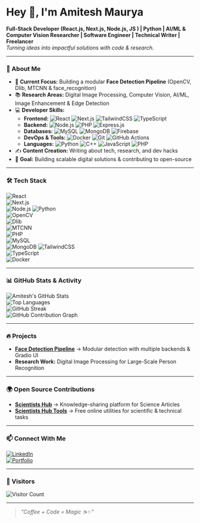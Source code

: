 # Hey 👋, I'm Amitesh Maurya  

**Full-Stack Developer (React.js, Next.js, Node.js, JS ) | Python | AI/ML & Computer Vision Researcher | Software Engineer |  Technical Writer | Freelancer**  
*Turning ideas into impactful solutions with code & research.*  

---

### 🚀 About Me  
- 🔭 **Current Focus:** Building a modular **Face Detection Pipeline** (OpenCV, Dlib, MTCNN & face_recognition)  
- 📚 **Research Areas:** Digital Image Processing, Computer Vision, AI/ML, Image Enhancement & Edge Detection  
- 💻 **Developer Skills:**  
  - **Frontend:** ![React](https://img.shields.io/badge/React-20232A?style=flat-square&logo=react&logoColor=61DAFB) ![Next.js](https://img.shields.io/badge/Next.js-000000?style=flat-square&logo=next.js&logoColor=white) ![TailwindCSS](https://img.shields.io/badge/Tailwind_CSS-38B2AC?style=flat-square&logo=tailwind-css&logoColor=white) ![TypeScript](https://img.shields.io/badge/TypeScript-007ACC?style=flat-square&logo=typescript&logoColor=white)  
  - **Backend:** ![Node.js](https://img.shields.io/badge/Node.js-339933?style=flat-square&logo=node.js&logoColor=white) ![PHP](https://img.shields.io/badge/PHP-777BB4?style=flat-square&logo=php&logoColor=white) ![Express.js](https://img.shields.io/badge/Express.js-000000?style=flat-square&logo=express&logoColor=white)  
  - **Databases:** ![MySQL](https://img.shields.io/badge/MySQL-005C84?style=flat-square&logo=mysql&logoColor=white) ![MongoDB](https://img.shields.io/badge/MongoDB-4EA94B?style=flat-square&logo=mongodb&logoColor=white) ![Firebase](https://img.shields.io/badge/Firebase-FFCA28?style=flat-square&logo=firebase&logoColor=black)  
  - **DevOps & Tools:** ![Docker](https://img.shields.io/badge/Docker-2496ED?style=flat-square&logo=docker&logoColor=white) ![Git](https://img.shields.io/badge/Git-F05032?style=flat-square&logo=git&logoColor=white) ![GitHub Actions](https://img.shields.io/badge/GitHub_Actions-2088FF?style=flat-square&logo=github-actions&logoColor=white)  
  - **Languages:** ![Python](https://img.shields.io/badge/Python-3776AB?style=flat-square&logo=python&logoColor=white) ![C++](https://img.shields.io/badge/C++-00599C?style=flat-square&logo=c%2B%2B&logoColor=white) ![JavaScript](https://img.shields.io/badge/JavaScript-F7DF1E?style=flat-square&logo=javascript&logoColor=black) ![PHP](https://img.shields.io/badge/PHP-777BB4?style=flat-square&logo=php&logoColor=white)  
- ✍️ **Content Creation:** Writing about tech, research, and dev hacks  
- 🎯 **Goal:** Building scalable digital solutions & contributing to open-source  


---

### 🛠️ Tech Stack  
![React](https://img.shields.io/badge/React-20232A?style=for-the-badge&logo=react&logoColor=61DAFB)  
![Next.js](https://img.shields.io/badge/Next.js-000000?style=for-the-badge&logo=next.js&logoColor=white)  
![Node.js](https://img.shields.io/badge/Node.js-339933?style=for-the-badge&logo=nodedotjs&logoColor=white) 
![Python](https://img.shields.io/badge/Python-3776AB?style=for-the-badge&logo=python&logoColor=white)  
![OpenCV](https://img.shields.io/badge/OpenCV-5C3EE8?style=for-the-badge&logo=opencv&logoColor=white)  
![Dlib](https://img.shields.io/badge/Dlib-008000?style=for-the-badge)  
![MTCNN](https://img.shields.io/badge/MTCNN-FF5722?style=for-the-badge)  
![PHP](https://img.shields.io/badge/PHP-777BB4?style=for-the-badge&logo=php&logoColor=white)  
![MySQL](https://img.shields.io/badge/MySQL-005C84?style=for-the-badge&logo=mysql&logoColor=white)  
![MongoDB](https://img.shields.io/badge/MongoDB-4EA94B?style=for-the-badge&logo=mongodb&logoColor=white) 
![TailwindCSS](https://img.shields.io/badge/Tailwind_CSS-38B2AC?style=for-the-badge&logo=tailwind-css&logoColor=white)  
![TypeScript](https://img.shields.io/badge/TypeScript-007ACC?style=for-the-badge&logo=typescript&logoColor=white)  
![Docker](https://img.shields.io/badge/Docker-2496ED?style=for-the-badge&logo=docker&logoColor=white)  

---

### 📊 GitHub Stats & Activity  
![Amitesh's GitHub Stats](https://github-readme-stats.vercel.app/api?username=amitesh-maurya&show_icons=true&theme=radical)  
![Top Languages](https://github-readme-stats.vercel.app/api/top-langs/?username=amitesh-maurya&layout=compact&theme=radical)  
![GitHub Streak](https://github-readme-streak-stats.herokuapp.com/?user=amitesh-maurya&theme=radical)  
![GitHub Contribution Graph](https://github-readme-activity-graph.vercel.app/graph?username=amitesh-maurya&theme=react-dark)  

---

### 🔥 Projects  
- **[Face Detection Pipeline](https://github.com/amitesh-maurya/face-detection-pipeline)** → Modular detection with multiple backends & Gradio UI  
- **Research Work:** Digital Image Processing for Large-Scale Person Recognition  

---

### 🌍 Open Source Contributions  
- **[Scientists Hub](https://scientistshub.com/)** → Knowledge-sharing platform for Science Articles  
- **[Scientists Hub Tools](https://tools.scientistshub.com/)** → Free online utilities for scientific & technical tasks  

---

### 📫 Connect With Me  
[![LinkedIn](https://img.shields.io/badge/LinkedIn-%230077B5.svg?&style=for-the-badge&logo=linkedin&logoColor=white)](https://linkedin.com/in/amitesh-maurya)  
[![Portfolio](https://img.shields.io/badge/Portfolio-%23000000.svg?&style=for-the-badge&logo=firefox&logoColor=white)](https://amiteshmaurya.com)  

---

### 🐾 Visitors  
![Visitor Count](https://komarev.com/ghpvc/?username=your-username&style=flat-square&color=blue)

---

> *"Coffee + Code = Magic ☕✨"*  

